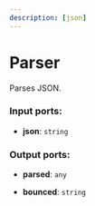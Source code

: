 ```yaml
---
description: [json]
---
```


# Parser

Parses JSON.

### Input ports:

* __json__: `string`

### Output ports:

* __parsed__: `any`


* __bounced__: `string`

